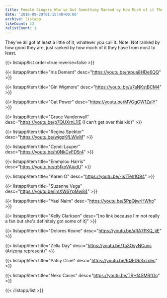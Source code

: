 ```yaml
---
title: Female Singers Who've Got Something Ranked by How Much of it They Have
date: '2016-09-20T01:15:48+00:00'
archive: listapp
likeCount: 13
relistCount: 1
---
```


They've all got at least a little of it, whatever you call it. Note: Not ranked by how good they are, just ranked by how much of it they have from most to least.

{{< listapp/list order=true reverse=false >}}

   {{< listapp/item title="Iris Dement"
      desc="https://youtu.be/mpua8HDe6QQ" >}}

   {{< listapp/item title="Gin Wigmore"
      desc="https://youtu.be/u7aNKstBCM4" >}}

   {{< listapp/item title="Cat Power"
      desc="https://youtu.be/MVGgGW1ZalY" >}}

   {{< listapp/item title="Grace Vanderwall"
      desc="https://youtu.be/p7QUXrnL1iE (I can't get over this kid)" >}}

   {{< listapp/item title="Regina Spektor"
      desc="https://youtu.be/wigqKfLWjvM" >}}

   {{< listapp/item title="Cyndi Lauper"
      desc="https://youtu.be/h0NkCvFD5r4" >}}

   {{< listapp/item title="Emmylou Harris"
      desc="https://youtu.be/q5fkoVAiudU" >}}

   {{< listapp/item title="Karen O"
      desc="https://youtu.be/-is1Teh1Q94" >}}

   {{< listapp/item title="Suzanne Vega"
      desc="https://youtu.be/lmXW6YpMw84" >}}

   {{< listapp/item title="Yael Naim"
      desc="https://youtu.be/5PpQjwrHWho" >}}

   {{< listapp/item title="Kelly Clarkson"
      desc="[no link because I'm not really a fan but she's definitely got some of it]" >}}

   {{< listapp/item title="Dolores Keane"
      desc="https://youtu.be/aRA7PKQ_jiE" >}}

   {{< listapp/item title="Zella Day"
      desc="https://youtu.be/Ta3OsyNCuvs (Arizona represent)" >}}

   {{< listapp/item title="Patsy Cline"
      desc="https://youtu.be/6QEDb3xzdec" >}}

   {{< listapp/item title="Neko Cases"
      desc="https://youtu.be/TRHf4SMRfGo" >}}

{{< /listapp/list >}}
